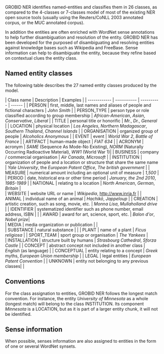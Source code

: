 GROBID NER identifies named-entities and classifies them in 26 classes, as compared to the 4-classes or 7-classes model of most of the existing NER open source tools (usually using the Reuters/CoNLL 2003 annotated corpus, or the MUC annotated corpus). 

In addition the entities are often enriched with WordNet sense annotations to help further disambiguation and resolution of the entity. GROBID NER has been developed for the purposed of disambiguating and resolving entities against knowledge bases such as Wikipedia and FreeBase. Sense information can help to disambiguate the entity, because they refine based on contextual clues the entity class.

## Named entity classes

The following table describes the 27 named entity classes produced by the model. 

| Class name |  Description | Examples | 
| ------------ | ----------- | ---------- | ------ |
| PERSON | first, middle, last names and aliases of people and fictional characters | _John Smith_ | 
| PERSON_TYPE | person type or role classified according to group membership | _African-American_, _Asian_, _Conservative_, _Liberal_ |
| TITLE | personal title or honorific | _Mr._, _Dr._, _General_ |
| LOCATION | physical location | _Los Angeles_, _Northern Madagascar_, _Southern Thailand_, _Channel Islands_ |
| ORGANISATION | organized group of people | _Alcoholics Anonymous_ | 
| EVENT | event | _World War 2_, _Battle of France_ |
| ARTIFACT | human-made object | _FIAT 634_ |
| ACRONYM | acronym | _SAME_ (Sequence As Mode-No Existing), _NORM_ (Naturally Occurring Radioactive Material), _WW1_ (World War 1)|
| BUSINESS | company / commercial organisation | _Air Canada_, _Microsoft_ |
| INSTITUTION | organization of people and a location or structure that share the same name | _Yale University_, the _European Patent Office_, _The british government_ |
| MEASURE | numerical amount including an optional unit of measure | _1,500_ |
| PERIOD | date, historical era or other time period | _January, the 2nd 2010_, _1985-1989_ |
| NATIONAL | relating to a location | _North American_, _German_, _Britain_ |		
| WEBSITE | website URL or name | _Wikipedia_, http://www.inria.fr |
| ANIMAL | individual name of an animal | _Hachikō_, _Jappeloup_ |
| CREATION | artistic creation, such as song, movie, etc. | _Monna Lisa_, _Mullaholland drive_ |
| IDENTIFIER | systematized identifier such as phone number, email address, ISBN |  |
| AWARD | award for art, science, sport, etc. | _Balon d'or_, _Nobel prize_|		
| MEDIA | media organization or publication |  |	
| SUBSTANCE | natural substance | |
| PLANT | name of a plant | _Ficus religiosa_ |
| SPORT_TEAM | sport group or organisation | _The Yankees_ |	
| INSTALLATION | structure built by humans | _Strasbourg Cathedral_, _Sforza Castle_ |
| CONCEPT | abstract concept not included in another class | _English_ (as language) |
| CONCEPTUAL | entity relating to a concept | _Greek_ myths, _European Union membership_ |
| LEGAL | legal entities | _European Patent Convention_  |
| UNKNOWN | entity not belonging to any previous classes|  |
					
## Conventions

For the class assignation to entities, GROBID NER follows the longest match convention. For instance, the entity _University of Minnesota_ as a whole (longest match) will belong to the class INSTITUTION. Its component _Minnesota_ is a LOCATION, but as it is part of a larger entity chunk, it will not be identified. 


## Sense information

When possible, senses information are also assigned to entities in the form of one or several WordNet synsets. 



